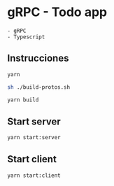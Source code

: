 # gRPC - Todo app
    - gRPC
    - Typescript

## Instrucciones

```sh
yarn

sh ./build-protos.sh

yarn build
```

## Start server

```sh
yarn start:server
```

## Start client

```sh
yarn start:client
```